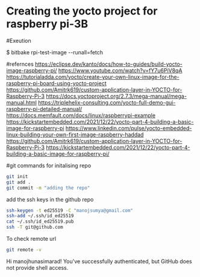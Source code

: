 # Creating the yocto project for raspberry pi-3B

#Exeution

$ bitbake rpi-test-image --runall=fetch


#refernces
https://eclipse.dev/kanto/docs/how-to-guides/build-yocto-image-raspberry-pi/
https://www.youtube.com/watch?v=fY7u6PiV8qA
https://tutorialadda.com/yocto/create-your-own-linux-image-for-the-raspberry-pi-board-using-yocto-project
https://github.com/Amitrk619/custom-application-layer-in-YOCTO-for-Raspberry-Pi-3
https://docs.yoctoproject.org/2.7.3/mega-manual/mega-manual.html
https://triplehelix-consulting.com/yocto-full-demo-gui-raspberry-pi-detailed-manual/
https://docs.memfault.com/docs/linux/raspberrypi-example
https://kickstartembedded.com/2021/12/22/yocto-part-4-building-a-basic-image-for-raspberry-pi
https://www.linkedin.com/pulse/yocto-embedded-linux-building-your-own-first-image-raspberry-haddad
https://github.com/Amitrk619/custom-application-layer-in-YOCTO-for-Raspberry-Pi-3
https://kickstartembedded.com/2021/12/22/yocto-part-4-building-a-basic-image-for-raspberry-pi/

#git commands for initalising repo
```bash
git init
git add .
git commit -m "adding the repo"
```

add the ssh keys in the github repo
``` bash
ssh-keygen -t ed25519 -C "manojsumya@gmail.com"
ssh-add ~/.ssh/id_ed25519
cat ~/.ssh/id_ed25519.pub
ssh -T git@github.com
```

To check remote url
```bash
git remote -v
```
Hi manojhunasimarad! You've successfully authenticated, but GitHub does not provide shell access.

